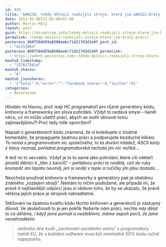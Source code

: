 ```yaml
---
id: 920
title: '&#8230; tehdy dělníci rozbíjeli stroje, které jim &#8222;braly práci&#8220;'
date: 2011-02-06T12:02:00+01:00
author: Martin Malý
layout: post
guid: https://misantrop.info/tehdy-delnici-rozbijeli-stroje-ktere-jim-braly-praci/
permalink: /tehdy-delnici-rozbijeli-stroje-ktere-jim-braly-praci/
posterous_869f584d59a8506ee6c71421743d2e0f_post_id:
  - "42153864"
posterous_869f584d59a8506ee6c71421743d2e0f_permalink:
  - https://adent.posterous.com/-tehdy-delnici-rozbijeli-stroje-ktere-jim-bra
mashsb_timestamp:
  - "1576175614"
mashsb_shares:
  - "0"
mashsb_jsonshares:
  - '{"total":0,"error":"","facebook_shares":0,"twitter":0}'
categories:
  - Nezařazené
---
```

Hlodalo mi hlavou, proč maj&iacute; HC program&aacute;toři pro různ&eacute; gener&aacute;tory k&oacute;du, knihovny a frameworky jen slova pohrd&aacute;n&iacute;. Vždyť to ned&aacute;v&aacute; smysl &#8211; hanět něco, co mi může u&scaron;etřit pr&aacute;ci, abych se mohl věnovat tomu zaj&iacute;mavěj&scaron;&iacute;mu?! Proč tedy tolik opovržen&iacute;?

Napsat o gener&aacute;torech k&oacute;du znamen&aacute;, že si koledujete o zlostn&eacute; koment&aacute;ře, že propagujete &scaron;patnou pr&aacute;ci a podporujete bezduch&eacute; klik&aacute;n&iacute;. _To nem&aacute; s programov&aacute;n&iacute;m nic společn&eacute;ho, to ta dne&scaron;n&iacute; ml&aacute;dež, ASCII k&oacute;dy z hlavy neznaj&iacute;, poř&aacute;dn&aacute; program&aacute;torsk&aacute; rachota jim nic neř&iacute;k&aacute;&#8230;_

A teď mi to secvaklo. Vždyť je to to sam&eacute; jako pohrd&aacute;n&iacute;, kter&eacute; c&iacute;t&iacute; někteř&iacute; prost&scaron;&iacute; děln&iacute;ci k &#8222;těm z kanclů&#8220; &#8211; _poř&aacute;dnou pr&aacute;ci to neděl&aacute;, vz&iacute;t do ruky krump&aacute;č ani lopatu neuměj, jen si seděj v teple a ručičky jim jdou dozadu&#8230;_

Neochota použ&iacute;vat knihovny a frameworky a gener&aacute;tory pak je obdobou zn&aacute;m&eacute;ho &#8222;rozb&iacute;jen&iacute; strojů&#8220;. Nem&aacute;m to nič&iacute;m podložen&eacute;, ale připad&aacute; mi, že pr&aacute;vě ti nejhlasitěj&scaron;&iacute; odpůrci jsou si vědomi toho, že by se uk&aacute;zalo, že pr&aacute;vě vět&scaron;ina jejich pr&aacute;ce je strojově nahraditeln&aacute;.

Stěžov&aacute;n&iacute; na &scaron;patnou kvalitu k&oacute;du těchto knihoven a gener&aacute;torů je z&aacute;stupn&yacute; důvod. Ve skutečnosti to je jen pokřik _Neberte n&aacute;m pr&aacute;ci, nechte n&aacute;s dělat to co děl&aacute;me, i když jsme pomal&iacute; a neefektivn&iacute;, m&aacute;me aspoň pocit, že jsme nenahraditeln&iacute;._

<blockquote class="posterous_medium_quote">
  <p>
    <em>Jednoho dne kvůli &#8222;zachov&aacute;n&iacute; soci&aacute;ln&iacute;ho sm&iacute;ru&#8220; s program&aacute;tory nař&iacute;d&iacute; EU, že v každ&eacute;m software mus&iacute; b&yacute;t minim&aacute;lně 50% k&oacute;du ručně napsan&eacute;ho.</em>
  </p>
</blockquote>